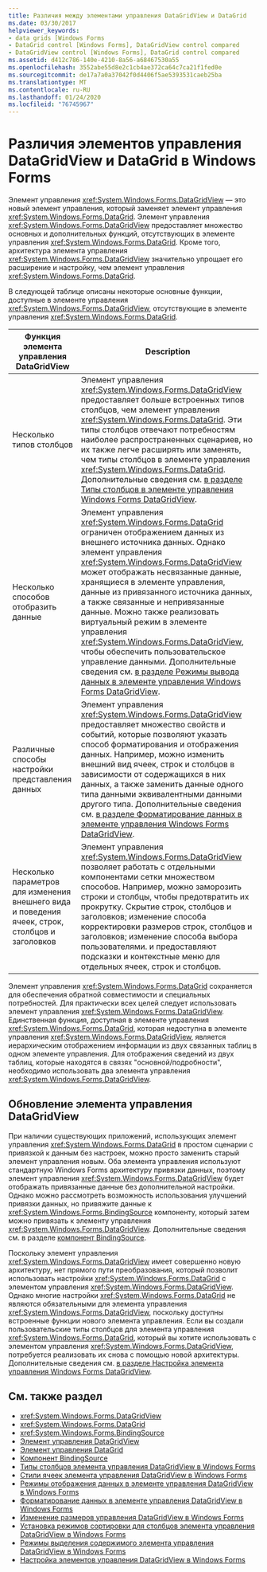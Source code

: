 ```yaml
---
title: Различия между элементами управления DataGridView и DataGrid
ms.date: 03/30/2017
helpviewer_keywords:
- data grids [Windows Forms
- DataGrid control [Windows Forms], DataGridView control compared
- DataGridView control [Windows Forms], DataGrid control compared
ms.assetid: d412c786-140e-4210-8a56-a68467530a55
ms.openlocfilehash: 3552abe55d8e2c1cb4ae372ca64c7ca21f1fed0e
ms.sourcegitcommit: de17a7a0a37042f0d4406f5ae5393531caeb25ba
ms.translationtype: MT
ms.contentlocale: ru-RU
ms.lasthandoff: 01/24/2020
ms.locfileid: "76745967"
---
```

# <a name="differences-between-the-windows-forms-datagridview-and-datagrid-controls"></a>Различия элементов управления DataGridView и DataGrid в Windows Forms
Элемент управления <xref:System.Windows.Forms.DataGridView> — это новый элемент управления, который заменяет элемент управления <xref:System.Windows.Forms.DataGrid>. Элемент управления <xref:System.Windows.Forms.DataGridView> предоставляет множество основных и дополнительных функций, отсутствующих в элементе управления <xref:System.Windows.Forms.DataGrid>. Кроме того, архитектура элемента управления <xref:System.Windows.Forms.DataGridView> значительно упрощает его расширение и настройку, чем элемент управления <xref:System.Windows.Forms.DataGrid>.  
  
 В следующей таблице описаны некоторые основные функции, доступные в элементе управления <xref:System.Windows.Forms.DataGridView>, отсутствующие в элементе управления <xref:System.Windows.Forms.DataGrid>.  
  
|Функция элемента управления DataGridView|Description|  
|----------------------------------|-----------------|  
|Несколько типов столбцов|Элемент управления <xref:System.Windows.Forms.DataGridView> предоставляет больше встроенных типов столбцов, чем элемент управления <xref:System.Windows.Forms.DataGrid>. Эти типы столбцов отвечают потребностям наиболее распространенных сценариев, но их также легче расширять или заменять, чем типы столбцов в элементе управления <xref:System.Windows.Forms.DataGrid>. Дополнительные сведения см. [в разделе Типы столбцов в элементе управления Windows Forms DataGridView](column-types-in-the-windows-forms-datagridview-control.md).|  
|Несколько способов отобразить данные|Элемент управления <xref:System.Windows.Forms.DataGrid> ограничен отображением данных из внешнего источника данных. Однако элемент управления <xref:System.Windows.Forms.DataGridView> может отображать несвязанные данные, хранящиеся в элементе управления, данные из привязанного источника данных, а также связанные и непривязанные данные. Можно также реализовать виртуальный режим в элементе управления <xref:System.Windows.Forms.DataGridView>, чтобы обеспечить пользовательское управление данными. Дополнительные сведения см. [в разделе Режимы вывода данных в элементе управления Windows Forms DataGridView](data-display-modes-in-the-windows-forms-datagridview-control.md).|  
|Различные способы настройки представления данных|Элемент управления <xref:System.Windows.Forms.DataGridView> предоставляет множество свойств и событий, которые позволяют указать способ форматирования и отображения данных. Например, можно изменить внешний вид ячеек, строк и столбцов в зависимости от содержащихся в них данных, а также заменить данные одного типа данными эквивалентными данными другого типа. Дополнительные сведения см. [в разделе Форматирование данных в элементе управления Windows Forms DataGridView](data-formatting-in-the-windows-forms-datagridview-control.md).|  
|Несколько параметров для изменения внешнего вида и поведения ячеек, строк, столбцов и заголовков|Элемент управления <xref:System.Windows.Forms.DataGridView> позволяет работать с отдельными компонентами сетки множеством способов. Например, можно заморозить строки и столбцы, чтобы предотвратить их прокрутку. Скрытие строк, столбцов и заголовков; изменение способа корректировки размеров строк, столбцов и заголовков; изменение способа выбора пользователями. и предоставляют подсказки и контекстные меню для отдельных ячеек, строк и столбцов.|  
  
 Элемент управления <xref:System.Windows.Forms.DataGrid> сохраняется для обеспечения обратной совместимости и специальных потребностей. Для практически всех целей следует использовать элемент управления <xref:System.Windows.Forms.DataGridView>. Единственная функция, доступная в элементе управления <xref:System.Windows.Forms.DataGrid>, которая недоступна в элементе управления <xref:System.Windows.Forms.DataGridView>, является иерархическим отображением информации из двух связанных таблиц в одном элементе управления. Для отображения сведений из двух таблиц, которые находятся в связях "основной/подробности", необходимо использовать два элемента управления <xref:System.Windows.Forms.DataGridView>.  
  
## <a name="upgrading-to-the-datagridview-control"></a>Обновление элемента управления DataGridView  
 При наличии существующих приложений, использующих элемент управления <xref:System.Windows.Forms.DataGrid> в простом сценарии с привязкой к данным без настроек, можно просто заменить старый элемент управления новым. Оба элемента управления используют стандартную Windows Forms архитектуру привязки данных, поэтому элемент управления <xref:System.Windows.Forms.DataGridView> будет отображать привязанные данные без дополнительной настройки. Однако можно рассмотреть возможность использования улучшений привязки данных, но привяжите данные к <xref:System.Windows.Forms.BindingSource> компоненту, который затем можно привязать к элементу управления <xref:System.Windows.Forms.DataGridView>. Дополнительные сведения см. в разделе [компонент BindingSource](bindingsource-component.md).  
  
 Поскольку элемент управления <xref:System.Windows.Forms.DataGridView> имеет совершенно новую архитектуру, нет прямого пути преобразования, который позволит использовать настройки <xref:System.Windows.Forms.DataGrid> с элементом управления <xref:System.Windows.Forms.DataGridView>. Однако многие настройки <xref:System.Windows.Forms.DataGrid> не являются обязательными для элемента управления <xref:System.Windows.Forms.DataGridView>, поскольку доступны встроенные функции нового элемента управления. Если вы создали пользовательские типы столбцов для элемента управления <xref:System.Windows.Forms.DataGrid>, который вы хотите использовать с элементом управления <xref:System.Windows.Forms.DataGridView>, потребуется реализовать их снова с помощью новой архитектуры. Дополнительные сведения см. [в разделе Настройка элемента управления Windows Forms DataGridView](customizing-the-windows-forms-datagridview-control.md).  
  
## <a name="see-also"></a>См. также раздел

- <xref:System.Windows.Forms.DataGridView>
- <xref:System.Windows.Forms.DataGrid>
- <xref:System.Windows.Forms.BindingSource>
- [Элемент управления DataGridView](datagridview-control-windows-forms.md)
- [Элемент управления DataGrid](datagrid-control-windows-forms.md)
- [Компонент BindingSource](bindingsource-component.md)
- [Типы столбцов элемента управления DataGridView в Windows Forms](column-types-in-the-windows-forms-datagridview-control.md)
- [Стили ячеек элемента управления DataGridView в Windows Forms](cell-styles-in-the-windows-forms-datagridview-control.md)
- [Режимы отображения данных в элементе управления DataGridView в Windows Forms](data-display-modes-in-the-windows-forms-datagridview-control.md)
- [Форматирование данных в элементе управления DataGridView в Windows Forms](data-formatting-in-the-windows-forms-datagridview-control.md)
- [Изменение размеров управления DataGridView в Windows Forms](sizing-options-in-the-windows-forms-datagridview-control.md)
- [Установка режимов сортировки для столбцов элемента управления DataGridView в Windows Forms](column-sort-modes-in-the-windows-forms-datagridview-control.md)
- [Режимы выделения содержимого элемента управления DataGridView в Windows Forms](selection-modes-in-the-windows-forms-datagridview-control.md)
- [Настройка элементов управления DataGridView в Windows Forms](customizing-the-windows-forms-datagridview-control.md)
